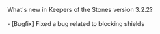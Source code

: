 What's new in Keepers of the Stones version 3.2.2?<br />
<br />- [Bugfix] Fixed a bug related to blocking shields